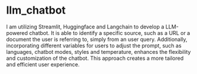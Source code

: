 # llm_chatbot

I am utilizing Streamlit, Huggingface and Langchain to develop a LLM-powered chatbot. It is able to identify a specific source, such as a URL or a document the user is referring to, simply from an user query. Additionally, incorporating different variables for users to adjust the prompt, such as languages, chatbot modes, styles and temperature, enhances the flexibility and customization of the chatbot. This approach creates a more tailored and efficient user experience.
